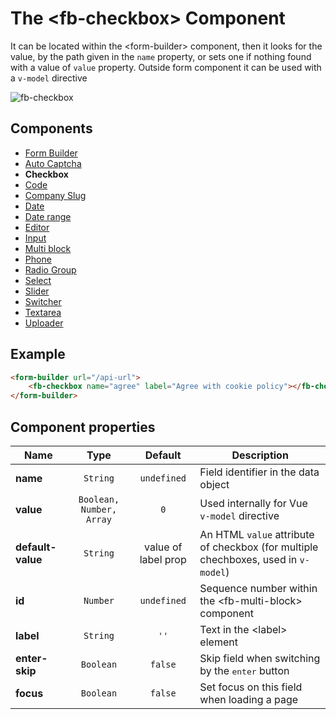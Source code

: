 # The &lt;fb-checkbox&gt; Component

It can be located within the &lt;form-builder&gt; component, then it looks for the value, by the path given in the `name` property, or sets one if nothing found with a value of `value` property. Outside form component it can be used with a `v-model` directive

![fb-checkbox](/assets/awema-pl/wiki/img/docs/fb-checkbox.png)

## Components
* [Form Builder](./form-builder.md)
* [Auto Captcha](./fb-auto-captcha.md)
* **Checkbox**
* [Code](./fb-code.md)
* [Company Slug](./fb-company-slug.md)
* [Date](./fb-date.md)
* [Date range](./fb-date-range.md)
* [Editor](./fb-editor.md)
* [Input](./fb-input.md)
* [Multi block](./fb-multi-block.md)
* [Phone](./fb-phone.md)
* [Radio Group](./fb-radio-group.md)
* [Select](./fb-select.md)
* [Slider](./fb-slider.md)
* [Switcher](./fb-switcher.md)
* [Textarea](./fb-textarea.md)
* [Uploader](./fb-uploader.md)

## Example

```html
<form-builder url="/api-url">
    <fb-checkbox name="agree" label="Agree with cookie policy"></fb-checkbox>
</form-builder>
```
<div class="vue-example">
<form-builder url="/api-url">
    <fb-checkbox name="agree" label="Agree with cookie policy"></fb-checkbox>
</form-builder>
</div>


## Component properties

| Name                | Type               | Default             | Description                                       |
|---------------------|:------------------:|:-------------------:|---------------------------------------------------|
| **name**            | `String`           | `undefined`         | Field identifier in the data object               |
| **value**           | `Boolean, Number, Array` | `0`           | Used internally for Vue `v-model` directive       |
| **default-value**   | `String`           | value of label prop | An HTML `value` attribute of checkbox (for multiple chechboxes, used in `v-model`) |
| **id**              | `Number`           | `undefined`         | Sequence number within the &lt;fb-multi-block&gt; component |
| **label**           | `String`           | `''`                | Text in the &lt;label&gt; element                 |
| **enter-skip**      | `Boolean`          | `false`             | Skip field when switching by the <kbd>enter</kbd> button |
| **focus**           | `Boolean`          | `false`             | Set focus on this field when loading a page       |
